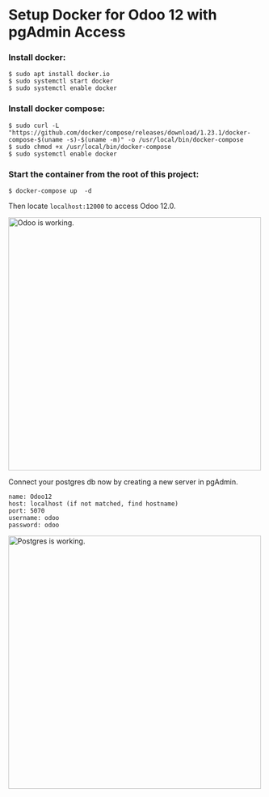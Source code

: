 # Setup Docker for Odoo 12 with pgAdmin Access


### Install docker:
```
$ sudo apt install docker.io
$ sudo systemctl start docker
$ sudo systemctl enable docker
```

### Install docker compose:
```
$ sudo curl -L "https://github.com/docker/compose/releases/download/1.23.1/docker-compose-$(uname -s)-$(uname -m)" -o /usr/local/bin/docker-compose
$ sudo chmod +x /usr/local/bin/docker-compose
$ sudo systemctl enable docker
```

### Start the container from the root of this project:
```
$ docker-compose up  -d
```

Then locate `localhost:12000` to access Odoo 12.0.

<img width="500px" src="https://github.com/apple0110/odoo-12-docker-compose/blob/master/static/odoo-apps.png" alt="Odoo is working.">

Connect your postgres db now by creating a new server in pgAdmin.
```
name: Odoo12
host: localhost (if not matched, find hostname)
port: 5070
username: odoo
password: odoo
```

<img width="500px" src="https://github.com/apple0110/odoo-12-docker-compose/blob/master/static/pg-access.png" alt="Postgres is working.">

